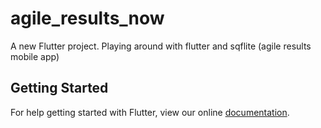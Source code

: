 # agile_results_now

A new Flutter project.
Playing around with flutter and sqflite (agile results mobile app)

## Getting Started

For help getting started with Flutter, view our online
[documentation](https://flutter.io/).
